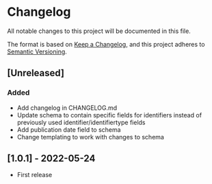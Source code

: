 # Changelog

All notable changes to this project will be documented in this file.

The format is based on [Keep a Changelog](https://keepachangelog.com/en/1.0.0/),
and this project adheres to [Semantic Versioning](https://semver.org/spec/v2.0.0.html).

## [Unreleased]

### Added 

- Add changelog in CHANGELOG.md
- Update schema to contain specific fields for identifiers instead of previously used identifier/identifiertype fields
- Add publication date field to schema
- Change templating to work with changes to schema

## [1.0.1] - 2022-05-24

- First release